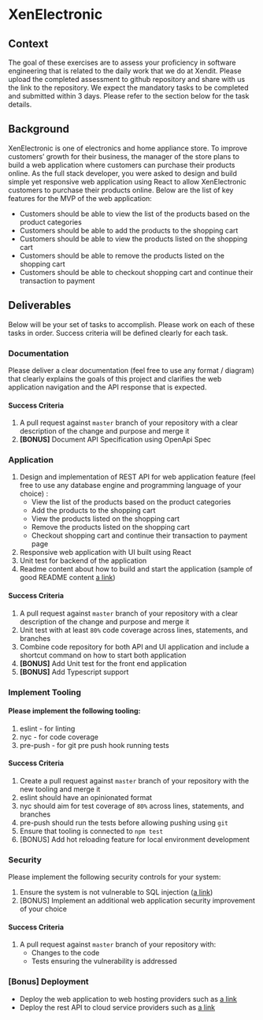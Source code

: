 # XenElectronic
## Context
The goal of these exercises are to assess your proficiency in software engineering that is related to the daily work that we do at Xendit. Please upload the completed assessment to github repository and share with us the link to the repository. We expect the mandatory tasks to be completed and submitted within 3 days. Please refer to the section below for the task details.

## Background
XenElectronic is one of electronics and home appliance store. To improve customers’ growth for their business, the manager of the store plans to build a web application where customers can purchase their products online. As the full stack developer, you were asked to design and build simple yet responsive web application using React to allow XenElectronic customers to purchase their products online. Below are the list of key features for the MVP of the web application:
- Customers should be able to view the list of the products based on the product categories
- Customers should be able to add the products to the shopping cart
- Customers should be able to view the products listed on the shopping cart
- Customers should be able to remove the products listed on the shopping cart
- Customers should be able to checkout shopping cart and continue their transaction to payment

## Deliverables
Below will be your set of tasks to accomplish. Please work on each of these tasks in order. Success criteria will be defined clearly for each task.

### Documentation
Please deliver a clear documentation (feel free to use any format / diagram) that clearly explains the goals of this project and clarifies the web application navigation and the API response that is expected.
#### Success Criteria
1. A pull request against `master` branch of your repository with a clear description of the change and purpose and merge it
2. **[BONUS]** Document API Specification using OpenApi Spec

### Application
1. Design and implementation of REST API for web application feature (feel free to use any database
engine and programming language of your choice) :
    - View the list of the products based on the product categories
    - Add the products to the shopping cart
    - View the products listed on the shopping cart
    - Remove the products listed on the shopping cart
    - Checkout shopping cart and continue their transaction to payment page
2. Responsive web application with UI built using React
3. Unit test for backend of the application
4. Readme content about how to build and start the application (sample of good README content
[a link](https://gist.github.com/PurpleBooth/109311bb0361f32d87a2))
#### Success Criteria
1. A pull request against `master` branch of your repository with a clear description of the change
and purpose and merge it
2. Unit test with at least `80%` code coverage across lines, statements, and branches
3. Combine code repository for both API and UI application and include a shortcut command on how
to start both application
4. **[BONUS]** Add Unit test for the front end application
5. **[BONUS]** Add Typescript support

### Implement Tooling
#### Please implement the following tooling:
1. eslint - for linting
2. nyc - for code coverage
3. pre-push - for git pre push hook running tests
#### Success Criteria
1. Create a pull request against `master` branch of your repository with the new tooling and merge it
2. eslint should have an opinionated format
3. nyc should aim for test coverage of `80%` across lines, statements, and branches
4. pre-push should run the tests before allowing pushing using `git`
5. Ensure that tooling is connected to `npm test`
6. [BONUS] Add hot reloading feature for local environment development
### Security
Please implement the following security controls for your system:

1. Ensure the system is not vulnerable to SQL injection
([a link](https://www.owasp.org/index.php/SQL_Injection))
2. [BONUS] Implement an additional web application security improvement of your choice
#### Success Criteria
1. A pull request against `master` branch of your repository with:
    - Changes to the code
    - Tests ensuring the vulnerability is addressed

### **[Bonus]** Deployment
- Deploy the web application to web hosting providers such as [a link](https://pages.github.com/)
- Deploy the rest API to cloud service providers such as [a link](https://www.heroku.com/)